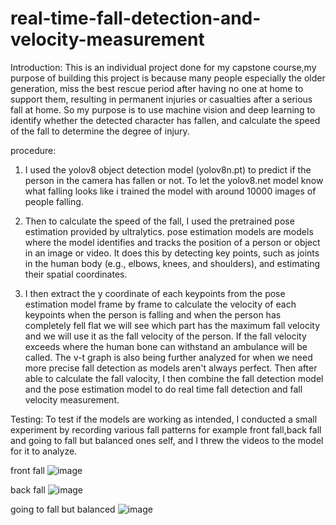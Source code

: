 # real-time-fall-detection-and-velocity-measurement

Introduction:
This is an individual project done for my capstone course,my purpose of building this project is because many people especially the older generation, miss the best rescue period after having no one at home to support them, resulting in permanent injuries or casualties after a serious fall at home. So my purpose is to use machine vision and deep learning to identify whether the detected character has fallen, and calculate the speed of the fall to determine the degree of injury.

procedure:
1. I used the yolov8 object detection model (yolov8n.pt) to predict if the person in the camera has fallen or not. To let the yolov8.net model know what falling looks like i trained the model with around 10000 images of people falling.
  
2. Then to calculate the speed of the fall, I used the pretrained pose estimation provided by ultralytics. pose estimation models are models where the model identifies and tracks the position of a person or object in an image or video. It does this by detecting key points, such as joints in the human body (e.g., elbows, knees, and shoulders), and estimating their spatial coordinates.

3. I then extract the y coordinate of each keypoints from the pose estimation model frame by frame to calculate the velocity of each keypoints when the person is falling and when the person has completely fell flat we will see which part has the maximum fall velocity and we will use it as the fall velocity of the person. If the fall velocity exceeds where the human bone can withstand an ambulance will be called. The v-t graph is also being further analyzed for when we need more precise fall detection as models aren't always perfect. Then after able to calculate the fall valocity, I then combine the fall detection model and the pose estimation model to do real time fall detection and fall velocity measurement.

Testing:
To test if the models are working as intended, I conducted a small experiment by recording various fall patterns for example front fall,back fall and going to fall but balanced ones self, and I threw the videos to the model for it to analyze.

front fall
![image](https://github.com/sty112/real-time-fall-detection-and-velocity-measurement/assets/84215617/5ea2c713-e311-469b-924b-26d09ea21c86)

back fall
![image](https://github.com/sty112/real-time-fall-detection-and-velocity-measurement/assets/84215617/e43482ac-a4c4-44c3-88f1-49f5edc7a357)

going to fall but balanced
![image](https://github.com/sty112/real-time-fall-detection-and-velocity-measurement/assets/84215617/746362f2-b478-4de9-afe4-f85ce394c840)




